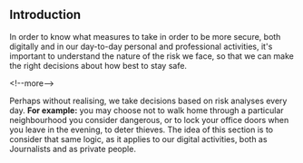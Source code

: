 
## Introduction

In order to know what measures to take in order to be more secure, both digitally and in our day-to-day personal and professional activities, it&#39;s important to understand the nature of the risk we face, so that we can make the right decisions about how best to stay safe.

&lt;!--more--&gt;

Perhaps without realising, we take decisions based on risk analyses every day. **For example:** you may choose not to walk home through a particular neighbourhood you consider dangerous, or to lock your office doors when you leave in the evening, to deter thieves. The idea of this section is to consider that same logic, as it applies to our digital activities, both as Journalists and as private people.
